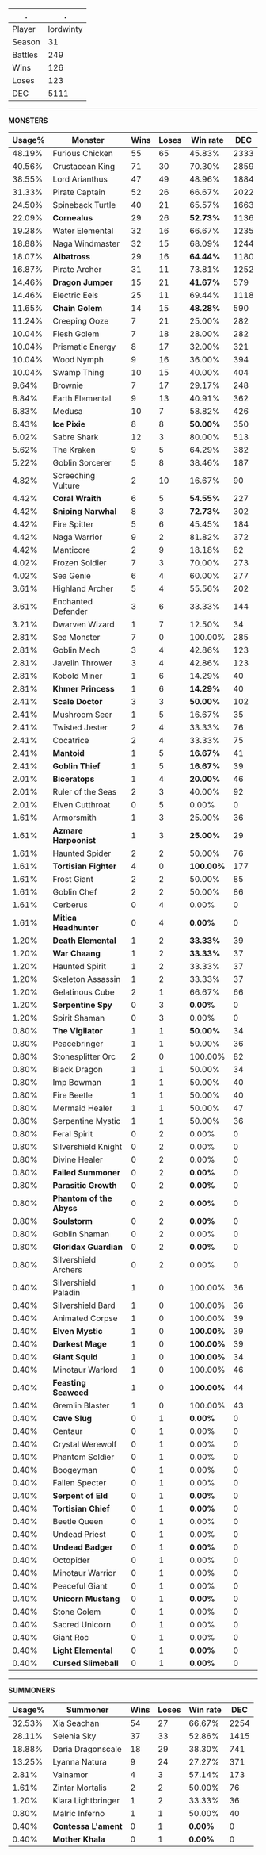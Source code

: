 .|.
|-|-
Player|lordwinty
Season|31
Battles|249
Wins|126
Loses|123
DEC|5111

---
**MONSTERS**

Usage%|Monster|Wins|Loses|Win rate|DEC|
-|-|-|-|-|-|
48.19%|Furious Chicken|55|65|45.83%|2333|
40.56%|Crustacean King|71|30|70.30%|2859|
38.55%|Lord Arianthus|47|49|48.96%|1884|
31.33%|Pirate Captain|52|26|66.67%|2022|
24.50%|Spineback Turtle|40|21|65.57%|1663|
22.09%|**Cornealus**|29|26|**52.73%**|1136|
19.28%|Water Elemental|32|16|66.67%|1235|
18.88%|Naga Windmaster|32|15|68.09%|1244|
18.07%|**Albatross**|29|16|**64.44%**|1180|
16.87%|Pirate Archer|31|11|73.81%|1252|
14.46%|**Dragon Jumper**|15|21|**41.67%**|579|
14.46%|Electric Eels|25|11|69.44%|1118|
11.65%|**Chain Golem**|14|15|**48.28%**|590|
11.24%|Creeping Ooze|7|21|25.00%|282|
10.04%|Flesh Golem|7|18|28.00%|282|
10.04%|Prismatic Energy|8|17|32.00%|321|
10.04%|Wood Nymph|9|16|36.00%|394|
10.04%|Swamp Thing|10|15|40.00%|404|
9.64%|Brownie|7|17|29.17%|248|
8.84%|Earth Elemental|9|13|40.91%|362|
6.83%|Medusa|10|7|58.82%|426|
6.43%|**Ice Pixie**|8|8|**50.00%**|350|
6.02%|Sabre Shark|12|3|80.00%|513|
5.62%|The Kraken|9|5|64.29%|382|
5.22%|Goblin Sorcerer|5|8|38.46%|187|
4.82%|Screeching Vulture|2|10|16.67%|90|
4.42%|**Coral Wraith**|6|5|**54.55%**|227|
4.42%|**Sniping Narwhal**|8|3|**72.73%**|302|
4.42%|Fire Spitter|5|6|45.45%|184|
4.42%|Naga Warrior|9|2|81.82%|372|
4.42%|Manticore|2|9|18.18%|82|
4.02%|Frozen Soldier|7|3|70.00%|273|
4.02%|Sea Genie|6|4|60.00%|277|
3.61%|Highland Archer|5|4|55.56%|202|
3.61%|Enchanted Defender|3|6|33.33%|144|
3.21%|Dwarven Wizard|1|7|12.50%|34|
2.81%|Sea Monster|7|0|100.00%|285|
2.81%|Goblin Mech|3|4|42.86%|123|
2.81%|Javelin Thrower|3|4|42.86%|123|
2.81%|Kobold Miner|1|6|14.29%|40|
2.81%|**Khmer Princess**|1|6|**14.29%**|40|
2.41%|**Scale Doctor**|3|3|**50.00%**|102|
2.41%|Mushroom Seer|1|5|16.67%|35|
2.41%|Twisted Jester|2|4|33.33%|76|
2.41%|Cocatrice|2|4|33.33%|75|
2.41%|**Mantoid**|1|5|**16.67%**|41|
2.41%|**Goblin Thief**|1|5|**16.67%**|39|
2.01%|**Biceratops**|1|4|**20.00%**|46|
2.01%|Ruler of the Seas|2|3|40.00%|92|
2.01%|Elven Cutthroat|0|5|0.00%|0|
1.61%|Armorsmith|1|3|25.00%|36|
1.61%|**Azmare Harpoonist**|1|3|**25.00%**|29|
1.61%|Haunted Spider|2|2|50.00%|76|
1.61%|**Tortisian Fighter**|4|0|**100.00%**|177|
1.61%|Frost Giant|2|2|50.00%|85|
1.61%|Goblin Chef|2|2|50.00%|86|
1.61%|Cerberus|0|4|0.00%|0|
1.61%|**Mitica Headhunter**|0|4|**0.00%**|0|
1.20%|**Death Elemental**|1|2|**33.33%**|39|
1.20%|**War Chaang**|1|2|**33.33%**|37|
1.20%|Haunted Spirit|1|2|33.33%|37|
1.20%|Skeleton Assassin|1|2|33.33%|37|
1.20%|Gelatinous Cube|2|1|66.67%|66|
1.20%|**Serpentine Spy**|0|3|**0.00%**|0|
1.20%|Spirit Shaman|0|3|0.00%|0|
0.80%|**The Vigilator**|1|1|**50.00%**|34|
0.80%|Peacebringer|1|1|50.00%|36|
0.80%|Stonesplitter Orc|2|0|100.00%|82|
0.80%|Black Dragon|1|1|50.00%|34|
0.80%|Imp Bowman|1|1|50.00%|40|
0.80%|Fire Beetle|1|1|50.00%|40|
0.80%|Mermaid Healer|1|1|50.00%|47|
0.80%|Serpentine Mystic|1|1|50.00%|36|
0.80%|Feral Spirit|0|2|0.00%|0|
0.80%|Silvershield Knight|0|2|0.00%|0|
0.80%|Divine Healer|0|2|0.00%|0|
0.80%|**Failed Summoner**|0|2|**0.00%**|0|
0.80%|**Parasitic Growth**|0|2|**0.00%**|0|
0.80%|**Phantom of the Abyss**|0|2|**0.00%**|0|
0.80%|**Soulstorm**|0|2|**0.00%**|0|
0.80%|Goblin Shaman|0|2|0.00%|0|
0.80%|**Gloridax Guardian**|0|2|**0.00%**|0|
0.80%|Silvershield Archers|0|2|0.00%|0|
0.40%|Silvershield Paladin|1|0|100.00%|36|
0.40%|Silvershield Bard|1|0|100.00%|36|
0.40%|Animated Corpse|1|0|100.00%|39|
0.40%|**Elven Mystic**|1|0|**100.00%**|39|
0.40%|**Darkest Mage**|1|0|**100.00%**|39|
0.40%|**Giant Squid**|1|0|**100.00%**|34|
0.40%|Minotaur Warlord|1|0|100.00%|46|
0.40%|**Feasting Seaweed**|1|0|**100.00%**|44|
0.40%|Gremlin Blaster|1|0|100.00%|43|
0.40%|**Cave Slug**|0|1|**0.00%**|0|
0.40%|Centaur|0|1|0.00%|0|
0.40%|Crystal Werewolf|0|1|0.00%|0|
0.40%|Phantom Soldier|0|1|0.00%|0|
0.40%|Boogeyman|0|1|0.00%|0|
0.40%|Fallen Specter|0|1|0.00%|0|
0.40%|**Serpent of Eld**|0|1|**0.00%**|0|
0.40%|**Tortisian Chief**|0|1|**0.00%**|0|
0.40%|Beetle Queen|0|1|0.00%|0|
0.40%|Undead Priest|0|1|0.00%|0|
0.40%|**Undead Badger**|0|1|**0.00%**|0|
0.40%|Octopider|0|1|0.00%|0|
0.40%|Minotaur Warrior|0|1|0.00%|0|
0.40%|Peaceful Giant|0|1|0.00%|0|
0.40%|**Unicorn Mustang**|0|1|**0.00%**|0|
0.40%|Stone Golem|0|1|0.00%|0|
0.40%|Sacred Unicorn|0|1|0.00%|0|
0.40%|Giant Roc|0|1|0.00%|0|
0.40%|**Light Elemental**|0|1|**0.00%**|0|
0.40%|**Cursed Slimeball**|0|1|**0.00%**|0|

---
**SUMMONERS**

Usage%|Summoner|Wins|Loses|Win rate|DEC|
-|-|-|-|-|-|
32.53%|Xia Seachan|54|27|66.67%|2254|
28.11%|Selenia Sky|37|33|52.86%|1415|
18.88%|Daria Dragonscale|18|29|38.30%|741|
13.25%|Lyanna Natura|9|24|27.27%|371|
2.81%|Valnamor|4|3|57.14%|173|
1.61%|Zintar Mortalis|2|2|50.00%|76|
1.20%|Kiara Lightbringer|1|2|33.33%|36|
0.80%|Malric Inferno|1|1|50.00%|40|
0.40%|**Contessa L'ament**|0|1|**0.00%**|0|
0.40%|**Mother Khala**|0|1|**0.00%**|0|
